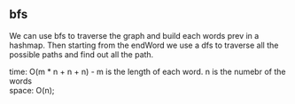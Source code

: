 ## bfs
We can use bfs to traverse the graph and build each words prev in a hashmap. Then starting from the endWord we use a dfs to traverse all the possible paths and find out all the path.<br>

time: O(m * n + n + n) - m is the length of each word. n is the numebr of the words<br>
space: O(n);
